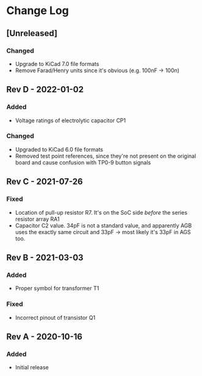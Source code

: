 # Change Log

## [Unreleased]

### Changed

- Upgrade to KiCad 7.0 file formats
- Remove Farad/Henry units since it's obvious (e.g. 100nF -> 100n)

## Rev D - 2022-01-02

### Added

- Voltage ratings of electrolytic capacitor CP1

### Changed

- Upgraded to KiCad 6.0 file formats
- Removed test point references, since they're not present on
  the original board and cause confusion with TP0-9 button signals

## Rev C - 2021-07-26

### Fixed

- Location of pull-up resistor R7. It's on the SoC side *before* the series resistor array RA1
- Capacitor C2 value. 34pF is not a standard value, and apparently AGB uses the exactly same circuit and 33pF -> most likely it's 33pF in AGS too.

## Rev B - 2021-03-03

### Added

- Proper symbol for transformer T1

### Fixed

- Incorrect pinout of transistor Q1

## Rev A - 2020-10-16

### Added

- Initial release
